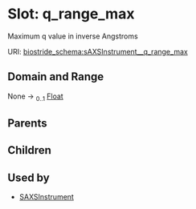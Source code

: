 
# Slot: q_range_max

Maximum q value in inverse Angstroms

URI: [biostride_schema:sAXSInstrument__q_range_max](https://w3id.org/biostride/schema/sAXSInstrument__q_range_max)


## Domain and Range

None &#8594;  <sub>0..1</sub> [Float](types/Float.md)

## Parents


## Children


## Used by

 * [SAXSInstrument](SAXSInstrument.md)
